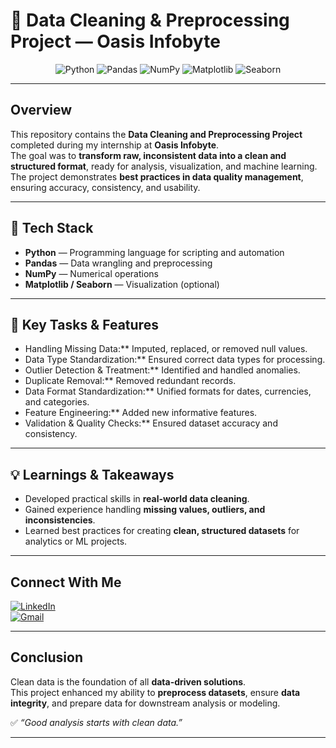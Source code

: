 # 🧹 Data Cleaning & Preprocessing Project — Oasis Infobyte

<div align="center">

![Python](https://img.shields.io/badge/Python-3776AB?style=for-the-badge&logo=python&logoColor=white)
![Pandas](https://img.shields.io/badge/Pandas-150458?style=for-the-badge&logo=pandas&logoColor=white)
![NumPy](https://img.shields.io/badge/NumPy-013243?style=for-the-badge&logo=numpy&logoColor=white)
![Matplotlib](https://img.shields.io/badge/Matplotlib-11557c?style=for-the-badge&logo=matplotlib&logoColor=white)
![Seaborn](https://img.shields.io/badge/Seaborn-5A9?style=for-the-badge&logo=seaborn&logoColor=white)

</div>

---

##  Overview

This repository contains the **Data Cleaning and Preprocessing Project** completed during my internship at **Oasis Infobyte**.  
The goal was to **transform raw, inconsistent data into a clean and structured format**, ready for analysis, visualization, and machine learning.  
The project demonstrates **best practices in data quality management**, ensuring accuracy, consistency, and usability.

---

## 🧰 Tech Stack

- **Python** — Programming language for scripting and automation  
- **Pandas** — Data wrangling and preprocessing  
- **NumPy** — Numerical operations  
- **Matplotlib / Seaborn** — Visualization (optional)

---

## 🧼 Key Tasks & Features

-  Handling Missing Data:** Imputed, replaced, or removed null values.  
-  Data Type Standardization:** Ensured correct data types for processing.  
-  Outlier Detection & Treatment:** Identified and handled anomalies.  
-  Duplicate Removal:** Removed redundant records.  
-  Data Format Standardization:** Unified formats for dates, currencies, and categories.  
-  Feature Engineering:** Added new informative features.  
-  Validation & Quality Checks:** Ensured dataset accuracy and consistency.

---

## 💡 Learnings & Takeaways

- Developed practical skills in **real-world data cleaning**.  
- Gained experience handling **missing values, outliers, and inconsistencies**.  
- Learned best practices for creating **clean, structured datasets** for analytics or ML projects.

---

##  Connect With Me

[![LinkedIn](https://img.shields.io/badge/LinkedIn-blue?style=for-the-badge&logo=linkedin)](linkedin.com/in/hovarthan-s-06114b281/)  
[![Gmail](https://img.shields.io/badge/Email-D14836?style=for-the-badge&logo=gmail&logoColor=white)](mailto:hovarthan04@gmail.com)

---

##  Conclusion

Clean data is the foundation of all **data-driven solutions**.  
This project enhanced my ability to **preprocess datasets**, ensure **data integrity**, and prepare data for downstream analysis or modeling.  

✅ *“Good analysis starts with clean data.”*

---


